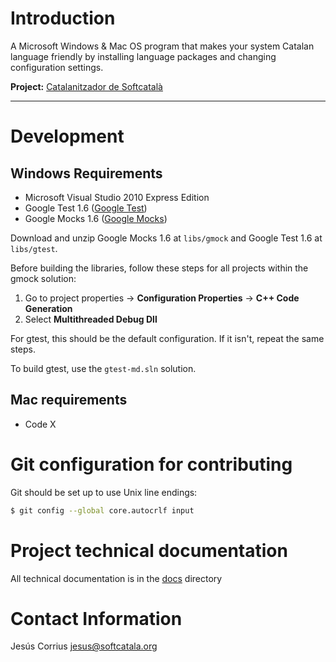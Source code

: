 
# Introduction

A Microsoft Windows & Mac OS program that makes your system Catalan language friendly by installing language packages and changing configuration settings.

**Project:** [Catalanitzador de Softcatalà](https://www.softcatala.org/projectes/catalanitzador-de-softcatala/)

---

# Development

## Windows Requirements

- Microsoft Visual Studio 2010 Express Edition
- Google Test 1.6 ([Google Test](https://code.google.com/p/googletest/))
- Google Mocks 1.6 ([Google Mocks](https://code.google.com/p/googlemock/))

Download and unzip Google Mocks 1.6 at `libs/gmock` and Google Test 1.6 at `libs/gtest`.

Before building the libraries, follow these steps for all projects within the gmock solution:

1. Go to project properties → **Configuration Properties** → **C++ Code Generation**
2. Select **Multithreaded Debug Dll**

For gtest, this should be the default configuration. If it isn't, repeat the same steps.

To build gtest, use the `gtest-md.sln` solution.

## Mac requirements

- Code X 

# Git configuration for contributing

Git should be set up to use Unix line endings:

```bash
$ git config --global core.autocrlf input
```

# Project technical documentation

All technical documentation is in the [docs](docs/) directory

# Contact Information

Jesús Corrius [jesus@softcatala.org](mailto:jesus@softcatala.org)